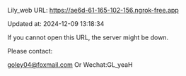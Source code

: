 Lily_web URL: https://ae6d-61-165-102-156.ngrok-free.app

Updated at: 2024-12-09 13:18:34

If you cannot open this URL, the server might be down.

Please contact: 

goley04@foxmail.com Or Wechat:GL_yeaH